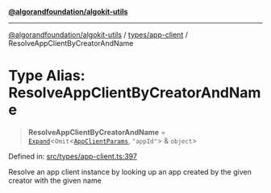 [**@algorandfoundation/algokit-utils**](../../../README.md)

***

[@algorandfoundation/algokit-utils](../../../README.md) / [types/app-client](../README.md) / ResolveAppClientByCreatorAndName

# Type Alias: ResolveAppClientByCreatorAndName

> **ResolveAppClientByCreatorAndName** = [`Expand`](../../expand/type-aliases/Expand.md)\<`Omit`\<[`AppClientParams`](../interfaces/AppClientParams.md), `"appId"`\> & `object`\>

Defined in: [src/types/app-client.ts:397](https://github.com/algorandfoundation/algokit-utils-ts/blob/main/src/types/app-client.ts#L397)

Resolve an app client instance by looking up an app created by the given creator with the given name
